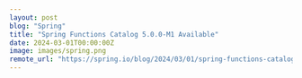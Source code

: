 ```yaml
---
layout: post
blog: "Spring"
title: "Spring Functions Catalog 5.0.0‐M1 Available"
date: 2024-03-01T00:00:00Z
image: images/spring.png
remote_url: "https://spring.io/blog/2024/03/01/spring-functions-catalog-5-0-0-m1-available"
---
```


